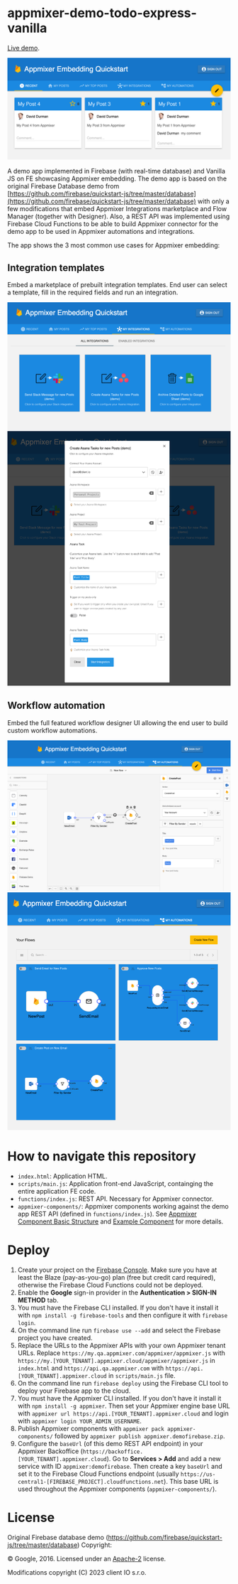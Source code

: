 # appmixer-demo-todo-express-vanilla

[Live demo](https://am-demo-firebase-vanilla.web.app/).

![App](assets/app.png?raw=true "App")

A demo app implemented in Firebase (with real-time database) and Vanilla JS on FE showcasing Appmixer embedding. The demo app is based
on the original Firebase Database demo from [https://github.com/firebase/quickstart-js/tree/master/database](https://github.com/firebase/quickstart-js/tree/master/database)
with only a few modifications that embed Appmixer Integrations marketplace and Flow Manager (together with Designer). Also, a REST API was implemented
using Firebase Cloud Functions to be able to build Appmixer connector for the demo app to be used in Appmixer automations and integrations.

The app shows the 3 most common use cases for Appmixer embedding:

## Integration templates

Embed a marketplace of prebuilt integration templates. End user can select a template, fill in the required fields and run an integration.

![Integrations](assets/integration-marketplace.png?raw=true "Integration Marketplace")
![Wizard](assets/wizard.png?raw=true "Wizard")


## Workflow automation

Embed the full featured workflow designer UI allowing the end user to build custom workflow automations.

![Workflow Designer](assets/designer.png?raw=true "Workflow Designer")
![Workflows](assets/flow-manager.png?raw=true "Flows")


# How to navigate this repository

* `index.html`: Application HTML.
* `scripts/main.js`: Application front-end JavaScript, containging the entire application FE code.
* `functions/index.js`: REST API. Necessary for Appmixer connector.
* `appmixer-components/`: Appmixer components working against the demo app REST API (defined in `functions/index.js`). See [Appmixer Component Basic Structure](https://docs.appmixer.com/appmixer/component-definition/basic-structure) and [Example Component](https://docs.appmixer.com/appmixer/component-definition/example-component) for more details.


# Deploy

 1. Create your project on the [Firebase Console](https://console.firebase.google.com). Make sure you have at least the Blaze (pay-as-you-go) plan (free but credit card required), otherwise the Firebase Cloud Functions could not be deployed.
 2. Enable the **Google** sign-in provider in the **Authentication > SIGN-IN METHOD** tab.
 3. You must have the Firebase CLI installed. If you don't have it install it with `npm install -g firebase-tools` and then configure it with `firebase login`.
 4. On the command line run `firebase use --add` and select the Firebase project you have created.
 5. Replace the URLs to the Appmixer APIs with your own Appmixer tenant URLs. Replace `https://my.qa.appmixer.com/appmixer/appmixer.js` with `https://my.[YOUR_TENANT].appmixer.cloud/appmixer/appmixer.js` in `index.html` and `https://api.qa.appmixer.com` with `https://api.[YOUR_TENANT].appmixer.cloud` in `scripts/main.js` file.
 6. On the command line run `firebase deploy` using the Firebase CLI tool to deploy your Firebase app to the cloud.
 7. You must have the Appmixer CLI installed. If you don't have it install it with `npm install -g appmixer`. Then set your Appmixer engine base URL with `appmixer url https://api.[YOUR_TENANT].appmixer.cloud` and login with `appmixer login YOUR_ADMIN_USERNAME`.
 8. Publish Appmixer components with `appmixer pack appmixer-components/` followed by `appmixer publish appmixer.demofirebase.zip`.
 9. Configure the `baseUrl` (of this demo REST API endpoint) in your Appmixer Backoffice (`https://backoffice.[YOUR_TENANT].appmixer.cloud`).
    Go to **Services > Add** and add a new service with ID `appmixer:demofirebase`.
    Then create a key `baseUrl` and set it to the Firebase Cloud Functions endpoint (usually `https://us-central1-[FIREBASE_PROJECT].cloudfunctions.net`).
    This base URL is used throughout the Appmixer components (`appmixer-components/`).



# License


Original Firebase database demo (https://github.com/firebase/quickstart-js/tree/master/database) Copyright:

© Google, 2016. Licensed under an [Apache-2](../LICENSE) license.

Modifications copyright (C) 2023 client IO s.r.o.
